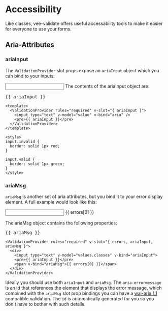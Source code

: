 # Accessibility

Like classes, vee-validate offers useful accessability tools to make it easier for everyone to use your forms.

## Aria-Attributes

### ariaInput

The `ValidationProvider` slot props expose an `ariaInput` object which you can bind to your inputs:

<StyledProvider rules="required" v-slot="{ ariaInput }">
  <input type="text" v-model="values.classes" v-bind="ariaInput">
  The contents of the ariaInput object are:
  <pre class="no-highlight">{{ ariaInput }}</pre>
</StyledProvider>

```vue{3,7}
<template>
  <ValidationProvider rules="required" v-slot="{ ariaInput }">
    <input type="text" v-model="value" v-bind="aria" />
    <pre>{{ ariaInput }}</pre>
  </ValidationProvider>
</template>

<style>
input.invalid {
  border: solid 1px red;
}

input.valid {
  border: solid 1px green;
}
</style>
```

### ariaMsg

`ariaMsg` is another set of aria attributes, but you bind it to your error display element. A full example would look like this:

<StyledProvider rules="required" v-slot="{ errors, ariaInput, ariaMsg }">
  <input type="text" v-model="values.classes" v-bind="ariaInput">
  <span v-bind="ariaMsg">{{ errors[0] }}</span>
  <p>
    The ariaMsg object contains the following properties:
  </p>
  <pre class="no-highlight">{{ ariaMsg }}</pre>
</StyledProvider>

```vue
<ValidationProvider rules="required" v-slot="{ errors, ariaInput, ariaMsg }">
  <div>
    <input type="text" v-model="values.classes" v-bind="ariaInput">
    <pre>{{ ariaInput }}</pre>
    <span v-bind="ariaMsg">{{ errors[0] }}</span>
  </div>
</ValidationProvider>
```

Ideally you should use both `ariaInput` and `ariaMsg`. The `aria-errormessage` is an id that references the element that displays the error message, which combined with the `ariaMsg` slot prop bindings you can have a [wai-aria 1.1](https://www.w3.org/TR/wai-aria-1.1/#aria-errormessage) compatible validation. The `id` is automatically generated for you so you don't have to bother with such details.

<script>
export default {
  data: () => ({ values: {} })
};
</script>

<style lang="css">
.theme-default-content pre.no-highlight {
  background: #fff
}
</style>
